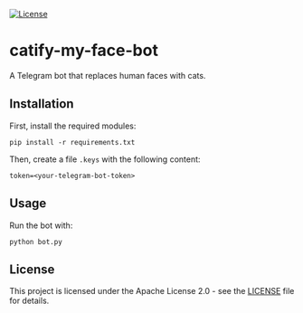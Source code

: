 [![License](https://img.shields.io/badge/License-Apache%202.0-blue.svg)](https://opensource.org/licenses/Apache-2.0)

# catify-my-face-bot

A Telegram bot that replaces human faces with cats.

## Installation

First, install the required modules:

```
pip install -r requirements.txt
```

Then, create a file `.keys` with the following content:

```
token=<your-telegram-bot-token>
```

## Usage

Run the bot with:

```
python bot.py
```

## License

This project is licensed under the Apache License 2.0 - see the [LICENSE](LICENSE) file for details.
